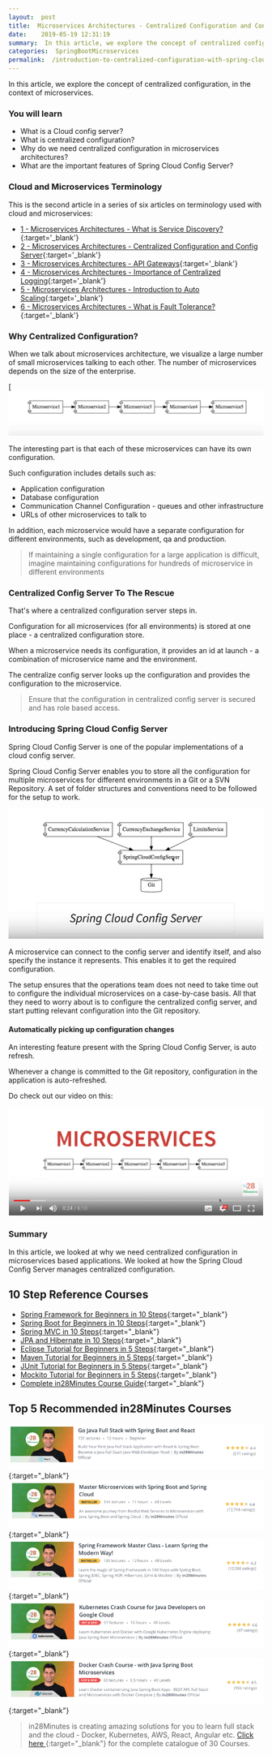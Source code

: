 ```yaml
---
layout:  post
title:  Microservices Architectures - Centralized Configuration and Config Server
date:    2019-05-19 12:31:19
summary:  In this article, we explore the concept of centralized configuration, in the context of microservices. 
categories:  SpringBootMicroservices
permalink:  /introduction-to-centralized-configuration-with-spring-cloud-config-server
---
```


In this article, we explore the concept of centralized configuration, in the context of microservices. 

### You will learn
- What is a Cloud config server?
- What is centralized configuration?
- Why do we need centralized configuration in microservices architectures?
- What are the important features of Spring Cloud Config Server?

### Cloud and Microservices Terminology

This is the second article in a series of six articles on terminology used with cloud and microservices:
- [1 - Microservices Architectures - What is Service Discovery?](/service-discovery-in-microservices){:target='_blank'}
- [2 - Microservices Architectures - Centralized Configuration and Config Server](/introduction-to-centralized-configuration-with-spring-cloud-config-server){:target='_blank'}
- [3 - Microservices Architectures - API Gateways](/introduction-to-api-gateways-with-microservices){:target='_blank'}
- [4 - Microservices Architectures - Importance of Centralized Logging](/introduction-to-centralized-logging-with-microservices){:target='_blank'}
- [5 - Microservices Architectures - Introduction to Auto Scaling](/introduction-to-auto-scaling-or-dynamic-scaling-in-cloud){:target='_blank'}
- [6 - Microservices Architectures - What is Fault Tolerance?](/fault-tolerance-in-microservices){:target='_blank'}


### Why Centralized Configuration?

When we talk about microservices architecture, we visualize a large number of small microservices talking to each other. The number of microservices depends on the size of the enterprise. 

[![image info](/images/Capture-058-03.png)

The  interesting part is that each of these microservices can have its own configuration. 

Such configuration includes details such as:
* Application configuration
* Database configuration
* Communication Channel Configuration - queues and other infrastructure
* URLs of other microservices to talk to

In addition, each microservice would have a separate configuration for different environments, such as development, qa and production. 

> If maintaining a single configuration for a large application is difficult, imagine maintaining configurations for hundreds of microservice in different environments

### Centralized Config Server To The Rescue

That's where a centralized configuration server steps in. 

Configuration for all microservices (for all environments) is stored at one place - a centralized configuration store. 

When a microservice needs its configuration, it provides an id at launch - a combination of microservice name and the environment. 

The centralize config server looks up the configuration and provides the configuration to the microservice.

> Ensure that the configuration in centralized config server is secured and has role based access.

### Introducing Spring Cloud Config Server

Spring Cloud Config Server is one of the popular implementations of a cloud config server.

Spring Cloud Config Server enables you to store all the configuration for multiple microservices for different environments in a Git or a SVN Repository. A set of folder structures and conventions need to be followed for the setup to work.

![image info](/images/Capture-058-02.png)

A microservice can connect to the config server and identify itself, and also specify the instance it represents. This enables it to get the required configuration. 

The setup ensures that the operations team does not need to take time out to configure the individual microservices on a case-by-case basis. All that they need to worry about is to configure the centralized config server, and start putting relevant configuration into the Git repository.

#### Automatically picking up configuration changes

An interesting feature present with the Spring Cloud Config Server, is auto refresh. 

Whenever a change is committed to the Git repository, configuration in the application is auto-refreshed.

Do check out our video on this:

[![image info](/images/Capture-058-01.png)](https://www.youtube.com/watch?v=IsAzbA-IM98)

### Summary

In this article, we looked at why we need centralized configuration in microservices based applications. We looked at how the Spring Cloud Config Server manages centralized configuration.

## 10 Step Reference Courses

- [Spring Framework for Beginners in 10 Steps](https://courses.in28minutes.com/p/spring-framework-for-beginners){:target="_blank"}
- [Spring Boot for Beginners in 10 Steps](https://courses.in28minutes.com/p/spring-boot-for-beginners-in-10-steps){:target="_blank"}
- [Spring MVC in 10 Steps](https://www.youtube.com/watch?v=BjNhGaZDr0Y){:target="_blank"}
- [JPA and Hibernate in 10 Steps](https://courses.in28minutes.com/p/jpa-and-hibernate-tutorial-for-beginners-with-spring-boot){:target="_blank"}
- [Eclipse Tutorial for Beginners in 5 Steps](https://courses.in28minutes.com/p/eclipse-tutorial-for-beginners){:target="_blank"}
- [Maven Tutorial for Beginners in 5 Steps](https://courses.in28minutes.com/p/maven-tutorial-for-beginners-in-5-steps){:target="_blank"}
- [JUnit Tutorial for Beginners in 5 Steps](https://courses.in28minutes.com/p/junit-tutorial-for-beginners){:target="_blank"}
- [Mockito Tutorial for Beginners in 5 Steps](https://courses.in28minutes.com/p/mockito-for-beginner-in-5-steps){:target="_blank"}
- [Complete in28Minutes Course Guide](https://courses.in28minutes.com/p/in28minutes-course-guide){:target="_blank"}

## Top 5 Recommended in28Minutes Courses
[![Image](/images/Course-Go-Full-Stack-With-Spring-Boot-and-React.png "Go Full Stack with Spring Boot and React")](https://www.udemy.com/course/full-stack-application-with-spring-boot-and-react/?couponCode=NOVEMBER-2019){:target="_blank"}
[![Image](/images/Course-Master-Microservices-with-Spring-Boot-and-Spring-Cloud.png "Master Microservices with Spring Boot and Spring Cloud")](https://www.udemy.com/course/microservices-with-spring-boot-and-spring-cloud/?couponCode=NOVEMBER-2019){:target="_blank"}
[![Image](/images/Course-Spring-Framework-Master-Class---Beginner-to-Expert.png "Spring Master Class - Beginner to Expert")](https://www.udemy.com/course/spring-tutorial-for-beginners/?couponCode=NOVEMBER-2019){:target="_blank"}
[![Image](/images/Course-KubernetesCrashCourse.png "Kubernetes Crash Course for Java Spring Boot Developers")](https://www.udemy.com/course/kubernetes-crash-course-for-java-developers/?couponCode=NOVEMBER-2019){:target="_blank"}
[![Image](/images/Course-DockerCrashCourseForJavaSpringBootDevelopers.png "Docker Crash Course for Java Spring Boot Developers")](https://www.udemy.com/course/docker-course-with-java-and-spring-boot-for-beginners/?couponCode=NOVEMBER-2019){:target="_blank"}

> in28Minutes is creating amazing solutions for you to learn full stack and the cloud - Docker, Kubernetes, AWS, React, Angular etc. [Click here ](https://github.com/in28minutes/learn#aws-and-cloud-courses){:target="_blank"} for the complete catalogue of 30 Courses.


